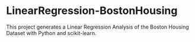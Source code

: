 # LinearRegression-BostonHousing
This project generates a Linear Regression Analysis of the Boston Housing Dataset with Python and scikit-learn.
